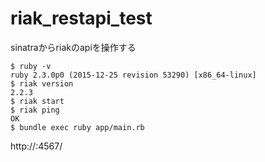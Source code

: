# riak_restapi_test

sinatraからriakのapiを操作する

    $ ruby -v
    ruby 2.3.0p0 (2015-12-25 revision 53290) [x86_64-linux]
    $ riak version
    2.2.3
    $ riak start
    $ riak ping
    OK
    $ bundle exec ruby app/main.rb

http://<servername>:4567/
